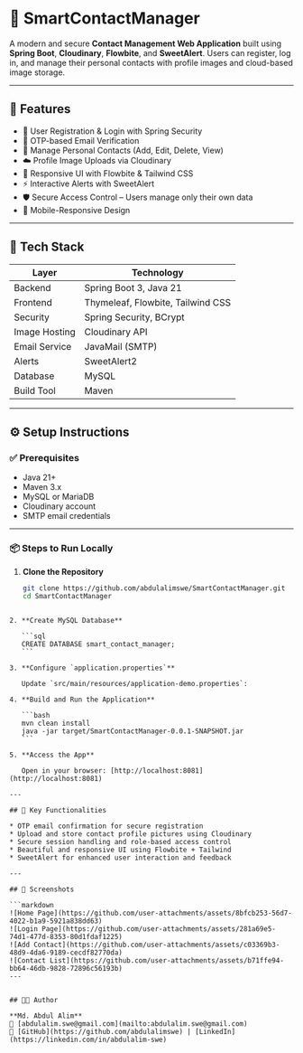 # 📇 SmartContactManager

A modern and secure **Contact Management Web Application** built using **Spring Boot**, **Cloudinary**, **Flowbite**, and **SweetAlert**. Users can register, log in, and manage their personal contacts with profile images and cloud-based image storage.

---

## 🚀 Features

- 🔐 User Registration & Login with Spring Security
- 📩 OTP-based Email Verification
- 👤 Manage Personal Contacts (Add, Edit, Delete, View)
- ☁️ Profile Image Uploads via Cloudinary
- 🎨 Responsive UI with Flowbite & Tailwind CSS
- ⚡ Interactive Alerts with SweetAlert
- 🛡️ Secure Access Control – Users manage only their own data
- 📱 Mobile-Responsive Design

---

## 🧰 Tech Stack

| Layer         | Technology                             |
|---------------|-----------------------------------------|
| Backend       | Spring Boot 3, Java 21                  |
| Frontend      | Thymeleaf, Flowbite, Tailwind CSS       |
| Security      | Spring Security, BCrypt                 |
| Image Hosting | Cloudinary API                          |
| Email Service | JavaMail (SMTP)                         |
| Alerts        | SweetAlert2                             |
| Database      | MySQL                                   |
| Build Tool    | Maven                                   |

---

## ⚙️ Setup Instructions

### ✅ Prerequisites

- Java 21+
- Maven 3.x
- MySQL or MariaDB
- Cloudinary account
- SMTP email credentials

---

### 📦 Steps to Run Locally

1. **Clone the Repository**

   ```bash
   git clone https://github.com/abdulalimswe/SmartContactManager.git
   cd SmartContactManager
````

2. **Create MySQL Database**

   ```sql
   CREATE DATABASE smart_contact_manager;
   ```

3. **Configure `application.properties`**

   Update `src/main/resources/application-demo.properties`:

4. **Build and Run the Application**

   ```bash
   mvn clean install
   java -jar target/SmartContactManager-0.0.1-SNAPSHOT.jar
   ```

5. **Access the App**

   Open in your browser: [http://localhost:8081](http://localhost:8081)

---

## 📌 Key Functionalities

* OTP email confirmation for secure registration
* Upload and store contact profile pictures using Cloudinary
* Secure session handling and role-based access control
* Beautiful and responsive UI using Flowbite + Tailwind
* SweetAlert for enhanced user interaction and feedback

---

## 📸 Screenshots

```markdown
![Home Page](https://github.com/user-attachments/assets/8bfcb253-56d7-4022-b1a9-5921a838dd63)
![Login Page](https://github.com/user-attachments/assets/281a69e5-74d1-477d-8353-80d1fdaf1225)
![Add Contact](https://github.com/user-attachments/assets/c03369b3-48d9-4da6-9189-cecdf82770da)
![Contact List](https://github.com/user-attachments/assets/b71ffe94-bb64-46db-9828-72896c56193b)
---


## 👨‍💻 Author

**Md. Abdul Alim**
📧 [abdulalim.swe@gmail.com](mailto:abdulalim.swe@gmail.com)
🔗 [GitHub](https://github.com/abdulalimswe) | [LinkedIn](https://linkedin.com/in/abdulalim-swe)
